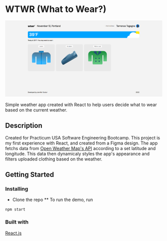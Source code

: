 # WTWR (What to Wear?)

![App-Logo](src\images\WTWR_desktop.png)

Simple weather app created with React to help users decide what to wear based on the current weather.

## Description

Created for Practicum USA Software Engineering Bootcamp. This project is my first experience with React, and created from a Figma design. The app fetchs data from [Open Weather Map's API](https://openweathermap.org/api) according to a set latitude and longitude. This data then dynamicaly styles the app's appearance and filters uploaded clothing based on the weather.

## Getting Started

### Installing

* Clone the repo
** To run the demo, run 
```
npm start
```

### Built with

[React.js](https://reactjs.org/)